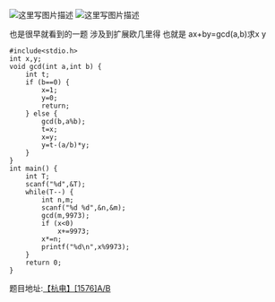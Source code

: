 ![这里写图片描述](http://img.blog.csdn.net/20160323124254762)
![这里写图片描述](http://img.blog.csdn.net/20160323124259590)

也是很早就看到的一题
涉及到扩展欧几里得
也就是
ax+by=gcd(a,b)求x y

```
#include<stdio.h>
int x,y;
void gcd(int a,int b) {
	int t;
	if (b==0) {
		x=1;
		y=0;
		return;
	} else {
		gcd(b,a%b);
		t=x;
		x=y;
		y=t-(a/b)*y;
	}
}
int main() {
	int T;
	scanf("%d",&T);
	while(T--) {
		int n,m;
		scanf("%d %d",&n,&m);
		gcd(m,9973);
		if (x<0)
			x+=9973;
		x*=n;
		printf("%d\n",x%9973);
	}
	return 0;
}
```

题目地址:[【杭电】[1576]A/B](http://acm.hdu.edu.cn/showproblem.php?pid=1576)